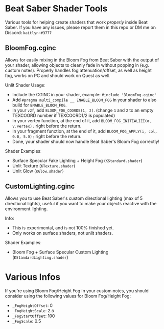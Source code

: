 # Beat Saber Shader Tools
Various tools for helping create shaders that work *properly* inside Beat Saber. If you have any issues, please report them in this repo or DM me on Discord: `kaitlyn~#3777`

## BloomFog.cginc
Allows for easily mixing in the Bloom Fog from Beat Saber with the output of your shader, allowing objects to cleanly fade in without popping in (e.g. custom notes). Properly handles fog attenuation/offset, as well as height fog, works on PC and should work on Quest as well.

Unlit Shader Usage:
- Include the CGINC in your shader, example: `#include "BloomFog.cginc"`
- Add `#pragma multi_compile __ ENABLE_BLOOM_FOG` in your shader to also build for `ENABLE_BLOOM_FOG`.
- In your `v2f`, add `BLOOM_FOG_COORDS(1, 2)`. (change `1` and `2` to an empty TEXCOORD number if TEXCOORD1/2 is populated)
- In your vertex function, at the end of it, add `BLOOM_FOG_INITIALIZE(o, v.vertex);` right before the return.
- In your fragment function, at the end of it, add `BLOOM_FOG_APPLY(i, col, 0.0, 5.0);` right before the return.
- Done, your shader should now handle Beat Saber's Bloom Fog correctly!

Shader Examples:
- Surface Specular Fake Lighting + Height Fog (`KStandard.shader`)
- Unlit Texture (`KTexture.shader`)
- Unlit Glow (`KGlow.shader`)

## CustomLighting.cginc
Allows you to use Beat Saber's custom directional lighting (max of 5 directional lights), useful if you want to make your objects reactive with the environment lighting.

Info:
- This is experimental, and is not 100% finished yet.
- Only works on surface shaders, not unlit shaders.

Shader Examples:
- Bloom Fog + Surface Specular Custom Lighting (`KStandardLighting.shader`)

# Various Infos
If you're using Bloom Fog/Height Fog in your custom notes, you should consider using the following values for Bloom Fog/Height Fog:
- `_FogHeightOffset`: 0
- `_FogHeightScale`: 2.5
- `_FogStartOffset`: 100
- `_FogScale`: 0.5
